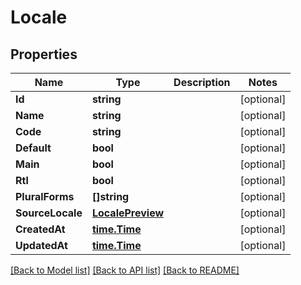 # Locale

## Properties

Name | Type | Description | Notes
------------ | ------------- | ------------- | -------------
**Id** | **string** |  | [optional] 
**Name** | **string** |  | [optional] 
**Code** | **string** |  | [optional] 
**Default** | **bool** |  | [optional] 
**Main** | **bool** |  | [optional] 
**Rtl** | **bool** |  | [optional] 
**PluralForms** | **[]string** |  | [optional] 
**SourceLocale** | [**LocalePreview**](locale_preview.md) |  | [optional] 
**CreatedAt** | [**time.Time**](time.Time.md) |  | [optional] 
**UpdatedAt** | [**time.Time**](time.Time.md) |  | [optional] 

[[Back to Model list]](../README.md#documentation-for-models) [[Back to API list]](../README.md#documentation-for-api-endpoints) [[Back to README]](../README.md)


